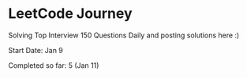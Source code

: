 # LeetCode Journey

Solving Top Interview 150 Questions Daily and posting solutions here :)

Start Date: Jan 9 

Completed so far: 5 (Jan 11)
